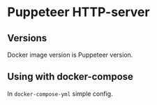 # Puppeteer HTTP-server

## Versions

Docker image version is Puppeteer version.

## Using with docker-compose

In `docker-compose-yml` simple config.